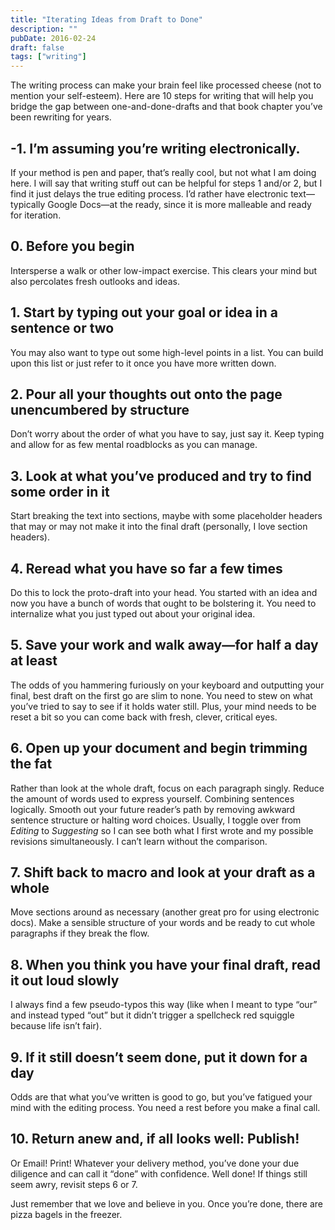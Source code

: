 ```yaml
---
title: "Iterating Ideas from Draft to Done"
description: ""
pubDate: 2016-02-24
draft: false
tags: ["writing"]
---
```


The writing process can make your brain feel like processed cheese (not to mention your self-esteem). Here are 10 steps for writing that will help you bridge the gap between one-and-done-drafts and that book chapter you’ve been rewriting for years.

## -1. I’m assuming you’re writing electronically.
If your method is pen and paper, that’s really cool, but not what I am doing here. I will say that writing stuff out can be helpful for steps 1 and/or 2, but I find it just delays the true editing process. I’d rather have electronic text—typically Google Docs—at the ready, since it is more malleable and ready for iteration.

## 0. Before you begin
Intersperse a walk or other low-impact exercise. This clears your mind but also percolates fresh outlooks and ideas.

## 1. Start by typing out your goal or idea in a sentence or two
You may also want to type out some high-level points in a list. You can build upon this list or just refer to it once you have more written down.

## 2. Pour all your thoughts out onto the page unencumbered by structure
Don’t worry about the order of what you have to say, just say it. Keep typing and allow for as few mental roadblocks as you can manage.

## 3. Look at what you’ve produced and try to find some order in it
Start breaking the text into sections, maybe with some placeholder headers that may or may not make it into the final draft (personally, I love section headers).

## 4. Reread what you have so far a few times
Do this to lock the proto-draft into your head. You started with an idea and now you have a bunch of words that ought to be bolstering it. You need to internalize what you just typed out about your original idea.

## 5. Save your work and walk away—for half a day at least
The odds of you hammering furiously on your keyboard and outputting your final, best draft on the first go are slim to none. You need to stew on what you’ve tried to say to see if it holds water still. Plus, your mind needs to be reset a bit so you can come back with fresh, clever, critical eyes.

## 6. Open up your document and begin trimming the fat
Rather than look at the whole draft, focus on each paragraph singly. Reduce the amount of words used to express yourself. Combining sentences logically. Smooth out your future reader’s path by removing awkward sentence structure or halting word choices. Usually, I toggle over from _Editing_ to _Suggesting_ so I can see both what I first wrote and my possible revisions simultaneously. I can’t learn without the comparison.

## 7. Shift back to macro and look at your draft as a whole
Move sections around as necessary (another great pro for using electronic docs). Make a sensible structure of your words and be ready to cut whole paragraphs if they break the flow.

## 8. When you think you have your final draft, read it out loud slowly
I always find a few pseudo-typos this way (like when I meant to type “our” and instead typed “out” but it didn’t trigger a spellcheck red squiggle because life isn’t fair).

## 9. If it still doesn’t seem done, put it down for a day
Odds are that what you’ve written is good to go, but you’ve fatigued your mind with the editing process. You need a rest before you make a final call.

## 10. Return anew and, if all looks well: Publish!
Or Email! Print! Whatever your delivery method, you’ve done your due diligence and can call it “done” with confidence. Well done! If things still seem awry, revisit steps 6 or 7.

Just remember that we love and believe in you. Once you’re done, there are pizza bagels in the freezer.
